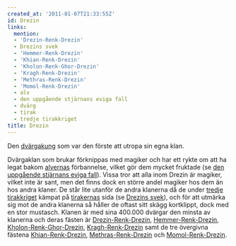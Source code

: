 ```yaml
---
created_at: '2011-01-07T21:33:55Z'
id: Drezin
links:
  mention:
  - 'Drezin-Renk-Drezin'
  - Drezins svek
  - 'Hemmer-Renk-Drezin'
  - 'Khian-Renk-Drezin'
  - 'Kholon-Renk-Ghor-Drezin'
  - 'Kragh-Renk-Drezin'
  - 'Methras-Renk-Drezin'
  - 'Momol-Renk-Drezin'
  - alv
  - den uppgående stjärnans eviga fall
  - dvärg
  - tirak
  - tredje tirakkriget
title: Drezin
---
```


Den [dvärgakung] som var den förste att utropa sin egna klan.

Dvärgaklan som brukar förknippas med magiker och har ett rykte om att ha legat bakom [alvernas]
förbannelse, vilket gör dem mycket fruktade (se [den uppgående stjärnans eviga fall]). Vissa tror
att alla inom Drezin är magiker, vilket inte är sant, men det finns dock en större andel magiker hos
dem än hos andra klaner. De står lite utanför de andra klanerna då de under [tredje tirakkriget]
kämpat på [tirakernas] sida (se [Drezins svek]), och för att utmärka sig mot de andra klanerna så
håller de oftast sitt skägg kortklippt, dock med en stor mustasch. Klanen är med sina 400.000
dvärgar den minsta av klanerna och deras fästen är [Drezin-Renk-Drezin], [Hemmer-Renk-Drezin],
[Kholon-Renk-Ghor-Drezin], [Kragh-Renk-Drezin] samt de tre övergivna fästena [Khian-Renk-Drezin],
[Methras-Renk-Drezin] och [Momol-Renk-Drezin].

  [dvärgakung]: dvärg
  [alvernas]: alv
  [den uppgående stjärnans eviga fall]: den_uppgående_stjärnans_eviga_fall
  [tredje tirakkriget]: tredje_tirakkriget
  [tirakernas]: tirak
  [Drezins svek]: Drezins_svek
  [Drezin-Renk-Drezin]: Drezin-Renk-Drezin
  [Hemmer-Renk-Drezin]: Hemmer-Renk-Drezin
  [Kholon-Renk-Ghor-Drezin]: Kholon-Renk-Ghor-Drezin
  [Kragh-Renk-Drezin]: Kragh-Renk-Drezin
  [Khian-Renk-Drezin]: Khian-Renk-Drezin
  [Methras-Renk-Drezin]: Methras-Renk-Drezin
  [Momol-Renk-Drezin]: Momol-Renk-Drezin
